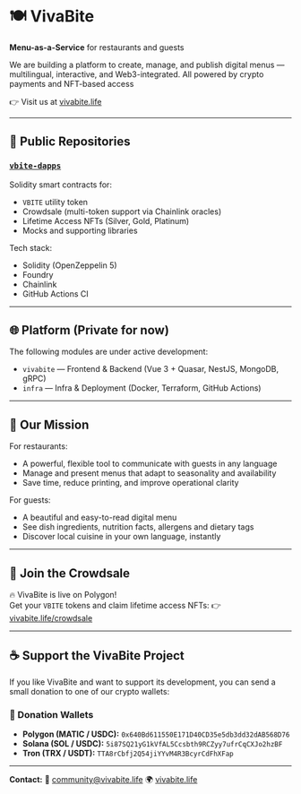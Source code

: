 # 🍽️ VivaBite

**Menu-as-a-Service** for restaurants and guests

We are building a platform to create, manage, and publish digital menus — multilingual, interactive, and Web3-integrated. All powered by crypto payments and NFT-based access

👉 Visit us at [vivabite.life](https://vivabite.life)

---

## 🧩 Public Repositories

### [`vbite-dapps`](https://github.com/VivaBite/vbite-dapps)
Solidity smart contracts for:
- `VBITE` utility token
- Crowdsale (multi-token support via Chainlink oracles)
- Lifetime Access NFTs (Silver, Gold, Platinum)
- Mocks and supporting libraries

Tech stack:
- Solidity (OpenZeppelin 5)
- Foundry
- Chainlink
- GitHub Actions CI

---

## 🌐 Platform (Private for now)

The following modules are under active development:
- `vivabite` — Frontend & Backend (Vue 3 + Quasar, NestJS, MongoDB, gRPC)
- `infra` — Infra & Deployment (Docker, Terraform, GitHub Actions)

---

## 🎯 Our Mission

For restaurants:
- A powerful, flexible tool to communicate with guests in any language
- Manage and present menus that adapt to seasonality and availability
- Save time, reduce printing, and improve operational clarity

For guests:
- A beautiful and easy-to-read digital menu
- See dish ingredients, nutrition facts, allergens and dietary tags
- Discover local cuisine in your own language, instantly

---

## 📢 Join the Crowdsale

🔥 VivaBite is live on Polygon!  
Get your `VBITE` tokens and claim lifetime access NFTs:
👉 [vivabite.life/crowdsale](https://vivabite.life/crowdsale)

---

## ☕ Support the VivaBite Project

If you like VivaBite and want to support its development, you can send a small donation to one of our crypto wallets:

### 💸 Donation Wallets

- **Polygon (MATIC / USDC):** `0x640Bd611550E171D40CD35e5db3dd32dAB568D76`
- **Solana (SOL / USDC):** `5i87SQ21yG1kVfAL5Ccsbth9RCZyy7ufrCqCXJo2hzBF`
- **Tron (TRX / USDT):** `TTA8rCbfj2Q54jiYYvM4R3BcyrCdFhXFap`

---

**Contact:**
📧 [community@vivabite.life](mailto:community@vivabite.life)
🌍 [vivabite.life](https://vivabite.life)

